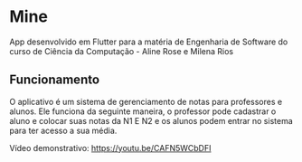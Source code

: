 #   Mine 

App desenvolvido em Flutter para a matéria de Engenharia de Software do curso de Ciência da Computação - Aline Rose e Milena Rios

## Funcionamento


O aplicativo é um sistema de gerenciamento de notas para professores e alunos.
Ele funciona da seguinte maneira, o professor pode cadastrar o aluno e colocar suas notas da N1 E N2 e os alunos podem entrar no sistema para ter acesso a sua média.

Vídeo demonstrativo: https://youtu.be/CAFN5WCbDFI
